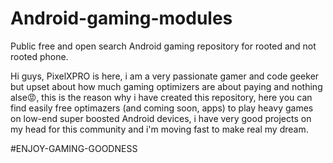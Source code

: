 # Android-gaming-modules
Public free and open search Android gaming repository for rooted and not rooted phone.

Hi guys, PixelXPRO is here, i am a very passionate gamer and code geeker but upset about how much gaming optimizers are about paying and nothing alse😡, this is the reason why i have created this repository, here you can find easily free optimazers (and coming soon, apps) to play heavy games on low-end super boosted Android devices, i have very good projects on my head for this community and i'm moving fast to make real my dream.

#ENJOY-GAMING-GOODNESS
